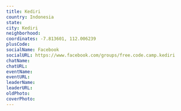 ```yaml
---
title: Kediri
country: Indonesia
state: 
city: Kediri
neighborhood: 
coordinates: -7.813601, 112.006239
plusCode:
socialName: Facebook
socialURL: https://www.facebook.com/groups/free.code.camp.kediri
chatName:
chatURL:
eventName:
eventURL:
leaderName:
leaderURL:
oldPhoto: 
coverPhoto:
---
```

